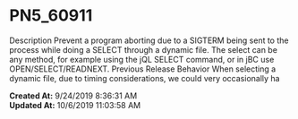 # PN5_60911

Description Prevent a program aborting due to a SIGTERM being sent to the process while doing a SELECT through a dynamic file. The select can be any method, for example using the jQL SELECT command, or in jBC use OPEN/SELECT/READNEXT. Previous Release Behavior When selecting a dynamic file, due to timing considerations, we could very occasionally ha  

**Created At:** 9/24/2019 8:36:31 AM  
**Updated At:** 10/6/2019 11:03:58 AM  

